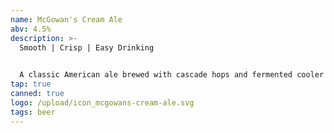 ```yaml
---
name: McGowan's Cream Ale
abv: 4.5%
description: >-
  Smooth | Crisp | Easy Drinking

  
  A classic American ale brewed with cascade hops and fermented cooler to create a crisp refreshing beer.
tap: true
canned: true
logo: /upload/icon_mcgowans-cream-ale.svg
tags: beer
---
```

